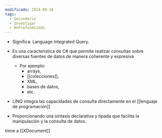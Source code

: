 ```yaml
---
modificado: 2024-08-18
tags:
  - Secundario
  - Investigar
  - NoProfundizado
---
```

+ Significa: Language Integrated Query.
 
+ Es una característica de C# que permite realizar consultas sobre diversas fuentes de datos de manera coherente y expresiva

	+ Por ejemplo:
		+ arrays, 
		+ [[colecciones]], 
		+ XML, 
		+ bases de datos,
		+ etc.
		
+ LINQ integra las capacidades de consulta directamente en el [[lenguaje de programación]]

+ Proporcionando una sintaxis declarativa y tipada que facilita la manipulación y la consulta de datos.


tiene a [[XDocument]]

